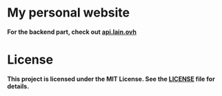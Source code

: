 # My personal website  
**For the backend part, check out [api.lain.ovh](https://github.com/zfi2/api.lain.ovh)**

# License
**This project is licensed under the MIT License. See the [LICENSE](LICENSE) file for details.**
